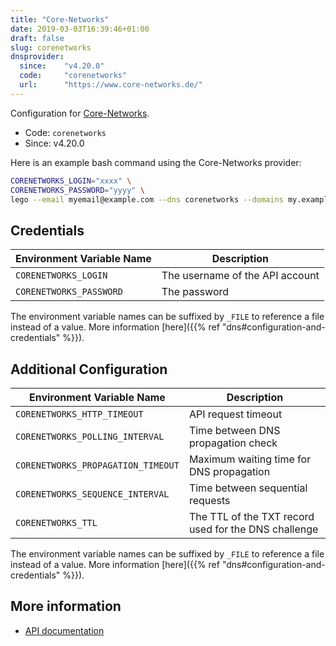 ```yaml
---
title: "Core-Networks"
date: 2019-03-03T16:39:46+01:00
draft: false
slug: corenetworks
dnsprovider:
  since:    "v4.20.0"
  code:     "corenetworks"
  url:      "https://www.core-networks.de/"
---
```


<!-- THIS DOCUMENTATION IS AUTO-GENERATED. PLEASE DO NOT EDIT. -->
<!-- providers/dns/corenetworks/corenetworks.toml -->
<!-- THIS DOCUMENTATION IS AUTO-GENERATED. PLEASE DO NOT EDIT. -->


Configuration for [Core-Networks](https://www.core-networks.de/).


<!--more-->

- Code: `corenetworks`
- Since: v4.20.0


Here is an example bash command using the Core-Networks provider:

```bash
CORENETWORKS_LOGIN="xxxx" \
CORENETWORKS_PASSWORD="yyyy" \
lego --email myemail@example.com --dns corenetworks --domains my.example.org run
```




## Credentials

| Environment Variable Name | Description |
|-----------------------|-------------|
| `CORENETWORKS_LOGIN` | The username of the API account |
| `CORENETWORKS_PASSWORD` | The password |

The environment variable names can be suffixed by `_FILE` to reference a file instead of a value.
More information [here]({{% ref "dns#configuration-and-credentials" %}}).


## Additional Configuration

| Environment Variable Name | Description |
|--------------------------------|-------------|
| `CORENETWORKS_HTTP_TIMEOUT` | API request timeout |
| `CORENETWORKS_POLLING_INTERVAL` | Time between DNS propagation check |
| `CORENETWORKS_PROPAGATION_TIMEOUT` | Maximum waiting time for DNS propagation |
| `CORENETWORKS_SEQUENCE_INTERVAL` | Time between sequential requests |
| `CORENETWORKS_TTL` | The TTL of the TXT record used for the DNS challenge |

The environment variable names can be suffixed by `_FILE` to reference a file instead of a value.
More information [here]({{% ref "dns#configuration-and-credentials" %}}).




## More information

- [API documentation](https://beta.api.core-networks.de/doc/)

<!-- THIS DOCUMENTATION IS AUTO-GENERATED. PLEASE DO NOT EDIT. -->
<!-- providers/dns/corenetworks/corenetworks.toml -->
<!-- THIS DOCUMENTATION IS AUTO-GENERATED. PLEASE DO NOT EDIT. -->
